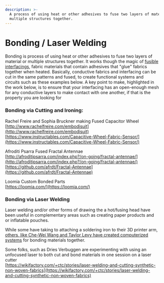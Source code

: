 ```yaml
---
description: >-
  A process of using heat or other adhesives to fuse two layers of material or
  multiple structures together.
---
```


# Bonding / Laser Welding

Bonding is process of using heat or other adhesives to fuse two layers of material or multiple structures together. It works though the magic of [fusible interfacings](https://www.bemisworldwide.com/products/sewfree-ecosystem), fabric materials that contain adhesives that "glue" fabrics together when heated. Basically, conductive fabrics and interfacing can be cut in the same patterns and fused, to create functional systems and circuits such as these examples below. A key point to make, highlighted in the work below, is to ensure that your interfacing has an open-enough mesh for any conductive layers to make contact with one another, if that is the property you are looking for  


### Bonding via Cutting and Ironing: 

Rachel Freire and Sophia Bruckner making Fused Capacitor Wheel  
[http://www.rachelfreire.com/embodisuit](http://www.rachelfreire.com/embodisuit)  
[https://www.instructables.com/Capacitive-Wheel-Fabric-Sensor/](https://www.instructables.com/Capacitive-Wheel-Fabric-Sensor/)  
  
Afroditi Psarra Fused Fractal Antennae  
[http://afroditipsarra.com/index.php?/on-going/fractal-antennae/](http://afroditipsarra.com/index.php?/on-going/fractal-antennae/)  
[https://github.com/afrdt/Fractal-Antennae](https://github.com/afrdt/Fractal-Antennae)

Loomia Custom Bonded Parts   
[https://loomia.com/](https://loomia.com/)  


### Bonding via Laser Welding 

Laser welding and/or other forms of drawing the a hot/fusing head have been useful in complementary areas such as creating paper products and or inflatable pouches. 

While some have taking to attaching a soldering iron to their 3D printer arm, [others, like Che-Wei Wang and Taylor Levy have created computerized systems](https://cwandt.com/products/hscm) for bonding materials together. 

Some folks, such as Dries Verbuggen are experimenting with using an unfocused laser to both cut and bond materials in one session on a laser cutter  
[https://wikifactory.com/+ctc/stories/laser-welding-and-cutting-synthetic-non-woven-fabrics](https://wikifactory.com/+ctc/stories/laser-welding-and-cutting-synthetic-non-woven-fabrics)

